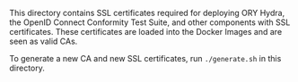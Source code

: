 This directory contains SSL certificates required for deploying ORY Hydra, the OpenID Connect Conformity Test Suite,
and other components with SSL certificates. These certificates are loaded into the Docker Images and are seen
as valid CAs.

To generate a new CA and new SSL certificates, run `./generate.sh` in this directory.
